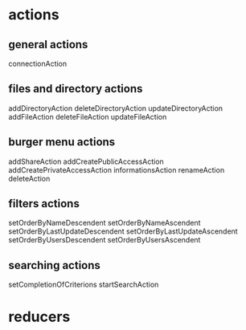 # actions

## general actions

connectionAction

## files and directory actions

addDirectoryAction
deleteDirectoryAction
updateDirectoryAction
addFileAction
deleteFileAction
updateFileAction

## burger menu actions

addShareAction
addCreatePublicAccessAction
addCreatePrivateAccessAction
informationsAction
renameAction
deleteAction

## filters actions

setOrderByNameDescendent
setOrderByNameAscendent
setOrderByLastUpdateDescendent
setOrderByLastUpdateAscendent
setOrderByUsersDescendent
setOrderByUsersAscendent

## searching actions

setCompletionOfCriterions
startSearchAction

# reducers
